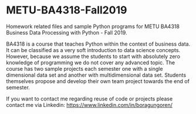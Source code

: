 # METU-BA4318-Fall2019
Homework related files and sample Python programs for METU BA4318 Business Data Processing with Python - Fall 2019.

BA4318 is a course that teaches Python within the context of business data. It can be classified as a very soft introduction to data science concepts. However, because we assume the students to start with absolutely zero knowledge of programming we do not cover any advanced topic. The course has two sample projects each semester one with a single dimensional data set and another with multidimensional data set. Students themselves propose and develop their own team project towards the end of semester.

If you want to contact me regarding reuse of code or projects please contact me via Linkedin: https://www.linkedin.com/in/boragungoren/
